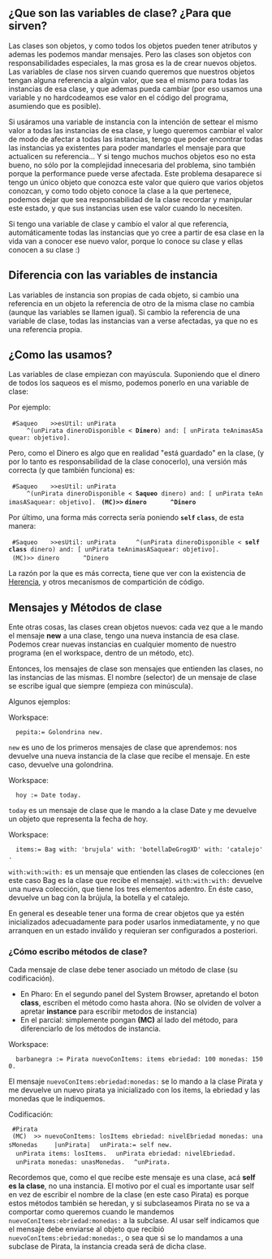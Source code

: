 ¿Que son las variables de clase? ¿Para que sirven?
--------------------------------------------------

Las clases son objetos, y como todos los objetos pueden tener atributos y ademas les podemos mandar mensajes. Pero las clases son objetos con responsabilidades especiales, la mas grosa es la de crear nuevos objetos. Las variables de clase nos sirven cuando queremos que nuestros objetos tengan alguna referencia a algún valor, que sea el mismo para todas las instancias de esa clase, y que ademas pueda cambiar (por eso usamos una variable y no hardcodeamos ese valor en el código del programa, asumiendo que es posible).

Si usáramos una variable de instancia con la intención de settear el mismo valor a todas las instancias de esa clase, y luego queremos cambiar el valor de modo de afectar a todas las instancias, tengo que poder encontrar todas las instancias ya existentes para poder mandarles el mensaje para que actualicen su referencia... Y si tengo muchos muchos objetos eso no esta bueno, no sólo por la complejidad innecesaria del problema, sino también porque la performance puede verse afectada. Este problema desaparece si tengo un único objeto que conozca este valor que quiero que varios objetos conozcan, y como todo objeto conoce la clase a la que pertenece, podemos dejar que sea responsabilidad de la clase recordar y manipular este estado, y que sus instancias usen ese valor cuando lo necesiten.

Si tengo una variable de clase y cambio el valor al que referencia, automáticamente todas las instancias que yo cree a partir de esa clase en la vida van a conocer ese nuevo valor, porque lo conoce su clase y ellas conocen a su clase :)

Diferencia con las variables de instancia
-----------------------------------------

Las variables de instancia son propias de cada objeto, si cambio una referencia en un objeto la referencia de otro de la misma clase no cambia (aunque las variables se llamen igual). Si cambio la referencia de una variable de clase, todas las instancias van a verse afectadas, ya que no es una referencia propia.

¿Como las usamos?
-----------------

Las variables de clase empiezan con mayúscula. Suponiendo que el dinero de todos los saqueos es el mismo, podemos ponerlo en una variable de clase:

Por ejemplo:

` #Saqueo`
`   >>esUtil: unPirata`
`     ^(unPirata dineroDisponible < `**`Dinero`**`) and: [ unPirata teAnimasASaquear: objetivo].`

Pero, como el Dinero es algo que en realidad "está guardado" en la clase, (y por lo tanto es responsabilidad de la clase conocerlo), una versión más correcta (y que también funciona) es:

` #Saqueo`
`   >>esUtil: unPirata`
`     ^(unPirata dineroDisponible < `**`Saqueo`**` dinero) and: [ unPirata teAnimasASaquear: objetivo].`
` `**`(MC)>>` `dinero`**
`      `**`^Dinero`**

Por último, una forma más correcta sería poniendo **`self` `class`**, de esta manera:

` #Saqueo`
`   >>esUtil: unPirata`
`     ^(unPirata dineroDisponible < `**`self` `class`**` dinero) and: [ unPirata teAnimasASaquear: objetivo].`
` (MC)>> dinero`
`      ^Dinero`

La razón por la que es más correcta, tiene que ver con la existencia de [Herencia](herencia.md), y otros mecanismos de compartición de código.

Mensajes y Métodos de clase
---------------------------

Ente otras cosas, las clases crean objetos nuevos: cada vez que a le mando el mensaje **new** a una clase, tengo una nueva instancia de esa clase. Podemos crear nuevas instancias en cualquier momento de nuestro programa (en el workspace, dentro de un método, etc).

Entonces, los mensajes de clase son mensajes que entienden las clases, no las instancias de las mismas. El nombre (selector) de un mensaje de clase se escribe igual que siempre (empieza con minúscula).

Algunos ejemplos:

Workspace:

`  pepita:= Golondrina new.`

`new` es uno de los primeros mensajes de clase que aprendemos: nos devuelve una nueva instancia de la clase que recibe el mensaje. En este caso, devuelve una golondrina.

Workspace:

`  hoy := Date today.`

`today` es un mensaje de clase que le mando a la clase Date y me devuelve un objeto que representa la fecha de hoy.

Workspace:

`  items:= Bag with: 'brujula' with: 'botellaDeGrogXD' with: 'catalejo'.`

`with:with:with:` es un mensaje que entienden las clases de colecciones (en este caso Bag es la clase que recibe el mensaje). `with:with:with:` devuelve una nueva colección, que tiene los tres elementos adentro. En éste caso, devuelve un bag con la brújula, la botella y el catalejo.

En general es deseable tener una forma de crear objetos que ya estén inicializados adecuadamente para poder usarlos inmediatamente, y no que arranquen en un estado inválido y requieran ser configurados a posteriori.

### ¿Cómo escribo métodos de clase?

Cada mensaje de clase debe tener asociado un método de clase (su codificación).

-   En Pharo: En el segundo panel del System Browser, apretando el boton **class**, escriben el método como hasta ahora. (No se olviden de volver a apretar **instance** para escribir metodos de instancia)
-   En el parcial: simplemente pongan **(MC)** al lado del método, para diferenciarlo de los métodos de instancia.

Workspace:

`  barbanegra := Pirata nuevoConItems: items ebriedad: 100 monedas: 1500.`

El mensaje `nuevoConItems:ebriedad:monedas:` se lo mando a la clase Pirata y me devuelve un nuevo pirata ya inicializado con los items, la ebriedad y las monedas que le indiquemos.

Codificación:

` #Pirata`
` (MC)  >> nuevoConItems: losItems ebriedad: nivelEbriedad monedas: unasMonedas`
`    |unPirata|`
`  unPirata:= self new.`
`  unPirata items: losItems.`
`  unPirata ebriedad: nivelEbriedad.`
`  unPirata monedas: unasMonedas.`
`  ^unPirata.`

Recordemos que, como el que recibe este mensaje es una clase, acá **self es la clase**, no una instancia. El motivo por el cual es importante usar self en vez de escribir el nombre de la clase (en este caso Pirata) es porque estos métodos también se heredan, y si subclaseamos Pirata no se va a comportar como queremos cuando le mandemos `nuevoConItems:ebriedad:monedas:` a la subclase. Al usar self indicamos que el mensaje debe enviarse al objeto que recibió `nuevoConItems:ebriedad:monedas:`, o sea que si se lo mandamos a una subclase de Pirata, la instancia creada será de dicha clase.
